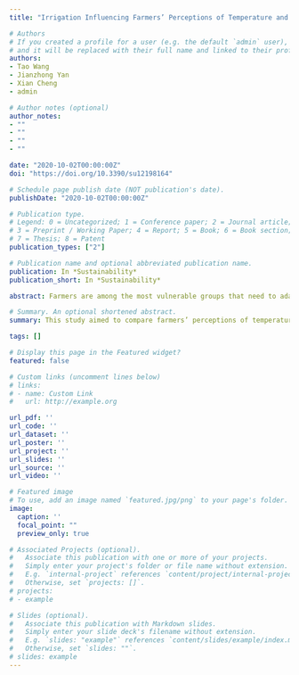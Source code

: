 ```yaml
---
title: "Irrigation Influencing Farmers’ Perceptions of Temperature and Precipitation: A Comparative Study of Two Regions of the Tibetan Plateau"

# Authors
# If you created a profile for a user (e.g. the default `admin` user), write the username (folder name) here 
# and it will be replaced with their full name and linked to their profile.
authors:
- Tao Wang
- Jianzhong Yan
- Xian Cheng
- admin

# Author notes (optional)
author_notes:
- ""
- ""
- ""
- ""

date: "2020-10-02T00:00:00Z"
doi: "https://doi.org/10.3390/su12198164"

# Schedule page publish date (NOT publication's date).
publishDate: "2020-10-02T00:00:00Z"

# Publication type.
# Legend: 0 = Uncategorized; 1 = Conference paper; 2 = Journal article;
# 3 = Preprint / Working Paper; 4 = Report; 5 = Book; 6 = Book section;
# 7 = Thesis; 8 = Patent
publication_types: ["2"]

# Publication name and optional abbreviated publication name.
publication: In *Sustainability*
publication_short: In *Sustainability*

abstract: Farmers are among the most vulnerable groups that need to adapt to climate change. Correct perception is a prerequisite for farmers to adopt adaptation strategies, which plays a crucial guiding role in the development of adaptation plans and the improvement of the security of livelihoods. This study aimed to compare farmers’ perceptions of temperature and precipitation change with meteorological data in two regions of the Tibetan Plateau, analyzed how irrigation affects farmers’ perceptions. The key findings include...

# Summary. An optional shortened abstract.
summary: This study aimed to compare farmers’ perceptions of temperature and precipitation change with meteorological data in two regions of the Tibetan Plateau, analyzed how irrigation affects farmers’ perceptions.

tags: []

# Display this page in the Featured widget?
featured: false

# Custom links (uncomment lines below)
# links:
# - name: Custom Link
#   url: http://example.org

url_pdf: ''
url_code: ''
url_dataset: ''
url_poster: ''
url_project: ''
url_slides: ''
url_source: ''
url_video: ''

# Featured image
# To use, add an image named `featured.jpg/png` to your page's folder. 
image:
  caption: ''
  focal_point: ""
  preview_only: true

# Associated Projects (optional).
#   Associate this publication with one or more of your projects.
#   Simply enter your project's folder or file name without extension.
#   E.g. `internal-project` references `content/project/internal-project/index.md`.
#   Otherwise, set `projects: []`.
# projects:
# - example

# Slides (optional).
#   Associate this publication with Markdown slides.
#   Simply enter your slide deck's filename without extension.
#   E.g. `slides: "example"` references `content/slides/example/index.md`.
#   Otherwise, set `slides: ""`.
# slides: example
---
```

